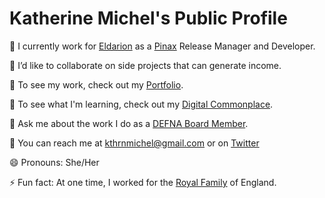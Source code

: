 # Katherine Michel's Public Profile

:telescope: I currently work for [Eldarion](https://eldarion.com/team/) as a [Pinax](https://github.com/pinax/) Release Manager and Developer.

:dancers: I’d like to collaborate on side projects that can generate income.

:briefcase: To see my work, check out my [Portfolio](https://github.com/KatherineMichel/portfolio).

:seedling: To see what I'm learning, check out my [Digital Commonplace](https://github.com/KatherineMichel/digital-commonplace).

:speech_balloon: Ask me about the work I do as a [DEFNA Board Member](https://www.defna.org/about/).

:love_letter: You can reach me at kthrnmichel@gmail.com or on [Twitter](https://twitter.com/KatiMichel)

:smile: Pronouns: She/Her

:zap: Fun fact: At one time, I worked for the [Royal Family](https://www.royal.uk/royal-family) of England.
